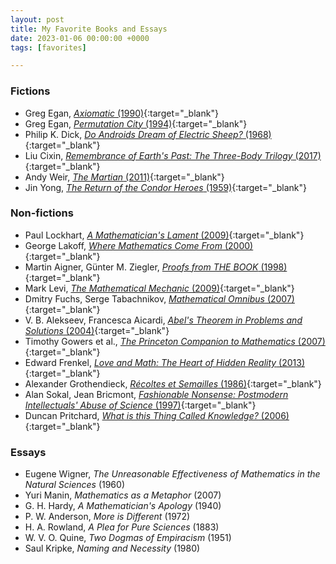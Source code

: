 ```yaml
---
layout: post
title: My Favorite Books and Essays
date: 2023-01-06 00:00:00 +0000
tags: [favorites]

---
```

### Fictions
- Greg Egan, [_Axiomatic_ (1990)](https://www.goodreads.com/no/book/show/156783.Axiomatic){:target="_blank"}
- Greg Egan, [_Permutation City_ (1994)](https://www.goodreads.com/book/show/156784.Permutation_City){:target="_blank"}
- Philip K. Dick, [_Do Androids Dream of Electric Sheep?_ (1968)](https://www.goodreads.com/book/show/36402034-do-androids-dream-of-electric-sheep){:target="_blank"}
- Liu Cixin, [_Remembrance of Earth's Past: The Three-Body Trilogy_ (2017)](https://www.goodreads.com/book/show/34569357-remembrance-of-earth-s-past){:target="_blank"}
- Andy Weir, [_The Martian_ (2011)](https://www.goodreads.com/book/show/18007564-the-martian){:target="_blank"}
- Jin Yong, [_The Return of the Condor Heroes_ (1959)](https://www.goodreads.com/book/show/4531901){:target="_blank"}

### Non-fictions
- Paul Lockhart, [_A Mathematician's Lament_ (2009)](https://www.goodreads.com/book/show/6232657-a-mathematician-s-lament){:target="_blank"}
- George Lakoff, [_Where Mathematics Come From_ (2000)](https://www.goodreads.com/book/show/53337.Where_Mathematics_Come_From){:target="_blank"}
- Martin Aigner, Günter M. Ziegler, [*Proofs from THE BOOK* (1998)](https://www.goodreads.com/book/show/40898359-proofs-from-the-book){:target="_blank"}
- Mark Levi, [*The Mathematical Mechanic* (2009)](https://www.goodreads.com/book/show/6418615-the-mathematical-mechanic){:target="_blank"}
- Dmitry Fuchs, Serge Tabachnikov, [*Mathematical Omnibus* (2007)](https://www.goodreads.com/book/show/4288158-mathematical-omnibus){:target="_blank"}
- V. B. Alekseev, Francesca Aicardi, [*Abel's Theorem in Problems and Solutions* (2004)](https://www.goodreads.com/book/show/10545066-abel-s-theorem-in-problems-and-solutions){:target="_blank"}
- Timothy Gowers et al., [*The Princeton Companion to Mathematics* (2007)](https://www.goodreads.com/book/show/1471873.The_Princeton_Companion_to_Mathematics){:target="_blank"}
- Edward Frenkel, [*Love and Math: The Heart of Hidden Reality* (2013)](https://www.goodreads.com/book/show/17290683-love-and-math){:target="_blank"}
- Alexander Grothendieck, [*Récoltes et Semailles* (1986)](https://www.goodreads.com/book/show/16083033-r-coltes-et-semailles){:target="_blank"}
- Alan Sokal, Jean Bricmont, [*Fashionable Nonsense: Postmodern Intellectuals' Abuse of Science* (1997)](https://www.goodreads.com/book/show/130479.Fashionable_Nonsense){:target="_blank"}
- Duncan Pritchard, [*What is this Thing Called Knowledge?* (2006)](https://www.goodreads.com/book/show/17585522-what-is-this-thing-called-knowledge){:target="_blank"}

### Essays

- Eugene Wigner, _The Unreasonable Effectiveness of Mathematics in the Natural Sciences_ (1960)
- Yuri Manin, _Mathematics as a Metaphor_ (2007)
- G. H. Hardy, _A Mathematician's Apology_ (1940)
- P. W. Anderson, _More is Different_ (1972)
- H. A. Rowland, _A Plea for Pure Sciences_ (1883)
- W. V. O. Quine, _Two Dogmas of Empiracism_ (1951)
- Saul Kripke, _Naming and Necessity_ (1980)